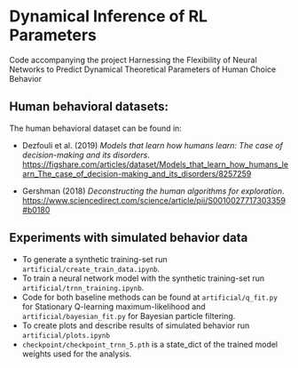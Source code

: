 # Dynamical Inference of RL Parameters
Code accompanying the project Harnessing the Flexibility of Neural Networks to Predict Dynamical Theoretical Parameters of Human Choice Behavior

## Human behavioral datasets:
The human behavioral dataset can be found in:
- Dezfouli et al. (2019) *Models that learn how humans learn: The case of decision-making and its disorders*.
https://figshare.com/articles/dataset/Models_that_learn_how_humans_learn_The_case_of_decision-making_and_its_disorders/8257259

- Gershman (2018) *Deconstructing the human algorithms for exploration*.
https://www.sciencedirect.com/science/article/pii/S0010027717303359#b0180

## Experiments with simulated behavior data 
- To generate a synthetic training-set run ```artificial/create_train_data.ipynb```. 
- To train a neural network model with the synthetic training-set run ```artificial/trnn_training.ipynb```.
- Code for both baseline methods can be found at ```artificial/q_fit.py``` for Stationary Q-learning maximum-likelihood and ```artificial/bayesian_fit.py``` for Bayesian particle filtering.
- To create plots and describe results of simulated behavior run ```artificial/plots.ipynb```
- ```checkpoint/checkpoint_trnn_5.pth``` is a state_dict of the trained model weights used for the analysis. 

<!---
## Experiments with human behavior data
- To generate a synthetic training-set run ```behavioral/generate_train_data.ipynb```.
- To train a neural network model with the synthetic training-set run ```behavioral/rnn_train.ipynb```.
-->
